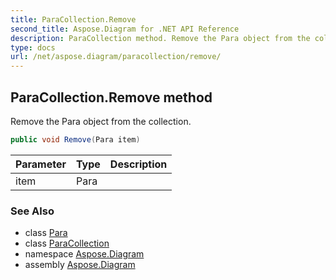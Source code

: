 ```yaml
---
title: ParaCollection.Remove
second_title: Aspose.Diagram for .NET API Reference
description: ParaCollection method. Remove the Para object from the collection
type: docs
url: /net/aspose.diagram/paracollection/remove/
---
```

## ParaCollection.Remove method

Remove the Para object from the collection.

```csharp
public void Remove(Para item)
```

| Parameter | Type | Description |
| --- | --- | --- |
| item | Para |  |

### See Also

* class [Para](../../para/)
* class [ParaCollection](../)
* namespace [Aspose.Diagram](../../paracollection/)
* assembly [Aspose.Diagram](../../../)


